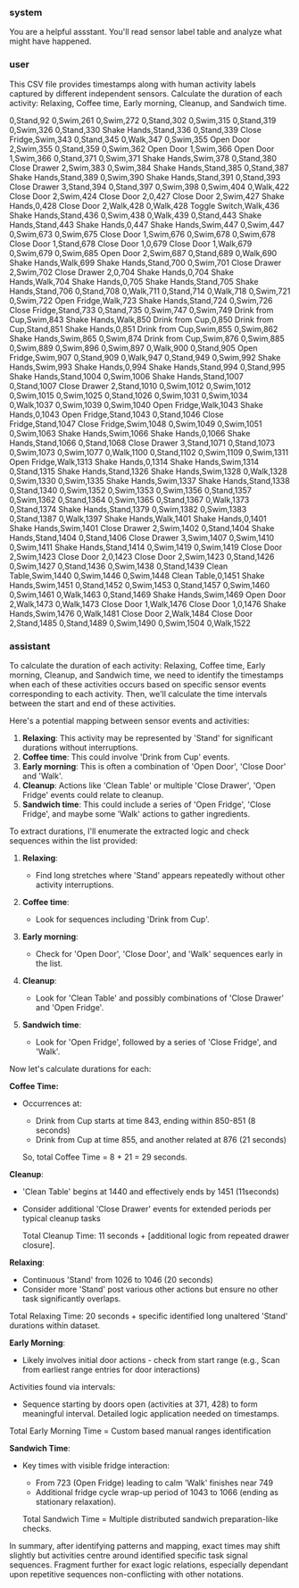 ### system
You are a helpful assstant. You'll read sensor label table and analyze what might have happened.
### user

This CSV file provides timestamps along with human activity labels captured by different independent sensors.
Calculate the duration of each activity: Relaxing, Coffee time, Early morning, Cleanup, and Sandwich time.
    
0,Stand,92
0,Swim,261
0,Swim,272
0,Stand,302
0,Swim,315
0,Stand,319
0,Swim,326
0,Stand,330
Shake Hands,Stand,336
0,Stand,339
Close Fridge,Swim,343
0,Stand,345
0,Walk,347
0,Swim,355
Open Door 2,Swim,355
0,Stand,359
0,Swim,362
Open Door 1,Swim,366
Open Door 1,Swim,366
0,Stand,371
0,Swim,371
Shake Hands,Swim,378
0,Stand,380
Close Drawer 2,Swim,383
0,Swim,384
Shake Hands,Stand,385
0,Stand,387
Shake Hands,Stand,389
0,Swim,390
Shake Hands,Stand,391
0,Stand,393
Close Drawer 3,Stand,394
0,Stand,397
0,Swim,398
0,Swim,404
0,Walk,422
Close Door 2,Swim,424
Close Door 2,0,427
Close Door 2,Swim,427
Shake Hands,0,428
Close Door 2,Walk,428
0,Walk,428
Toggle Switch,Walk,436
Shake Hands,Stand,436
0,Swim,438
0,Walk,439
0,Stand,443
Shake Hands,Stand,443
Shake Hands,0,447
Shake Hands,Swim,447
0,Swim,447
0,Swim,673
0,Swim,675
Close Door 1,Swim,676
0,Swim,678
0,Swim,678
Close Door 1,Stand,678
Close Door 1,0,679
Close Door 1,Walk,679
0,Swim,679
0,Swim,685
Open Door 2,Swim,687
0,Stand,689
0,Walk,690
Shake Hands,Walk,699
Shake Hands,Stand,700
0,Swim,701
Close Drawer 2,Swim,702
Close Drawer 2,0,704
Shake Hands,0,704
Shake Hands,Walk,704
Shake Hands,0,705
Shake Hands,Stand,705
Shake Hands,Stand,706
0,Stand,708
0,Walk,711
0,Stand,714
0,Walk,718
0,Swim,721
0,Swim,722
Open Fridge,Walk,723
Shake Hands,Stand,724
0,Swim,726
Close Fridge,Stand,733
0,Stand,735
0,Swim,747
0,Swim,749
Drink from Cup,Swim,843
Shake Hands,Walk,850
Drink from Cup,0,850
Drink from Cup,Stand,851
Shake Hands,0,851
Drink from Cup,Swim,855
0,Swim,862
Shake Hands,Swim,865
0,Swim,874
Drink from Cup,Swim,876
0,Swim,885
0,Swim,889
0,Swim,896
0,Swim,897
0,Walk,900
0,Stand,905
Open Fridge,Swim,907
0,Stand,909
0,Walk,947
0,Stand,949
0,Swim,992
Shake Hands,Swim,993
Shake Hands,0,994
Shake Hands,Stand,994
0,Stand,995
Shake Hands,Stand,1004
0,Swim,1006
Shake Hands,Stand,1007
0,Stand,1007
Close Drawer 2,Stand,1010
0,Swim,1012
0,Swim,1012
0,Swim,1015
0,Swim,1025
0,Stand,1026
0,Swim,1031
0,Swim,1034
0,Walk,1037
0,Swim,1039
0,Swim,1040
Open Fridge,Walk,1043
Shake Hands,0,1043
Open Fridge,Stand,1043
0,Stand,1046
Close Fridge,Stand,1047
Close Fridge,Swim,1048
0,Swim,1049
0,Swim,1051
0,Swim,1063
Shake Hands,Swim,1066
Shake Hands,0,1066
Shake Hands,Stand,1066
0,Stand,1068
Close Drawer 3,Stand,1071
0,Stand,1073
0,Swim,1073
0,Swim,1077
0,Walk,1100
0,Stand,1102
0,Swim,1109
0,Swim,1311
Open Fridge,Walk,1313
Shake Hands,0,1314
Shake Hands,Swim,1314
0,Stand,1315
Shake Hands,Stand,1326
Shake Hands,Swim,1328
0,Walk,1328
0,Swim,1330
0,Swim,1335
Shake Hands,Swim,1337
Shake Hands,Stand,1338
0,Stand,1340
0,Swim,1352
0,Swim,1353
0,Swim,1356
0,Stand,1357
0,Swim,1362
0,Stand,1364
0,Swim,1365
0,Stand,1367
0,Walk,1373
0,Stand,1374
Shake Hands,Stand,1379
0,Swim,1382
0,Swim,1383
0,Stand,1387
0,Walk,1397
Shake Hands,Walk,1401
Shake Hands,0,1401
Shake Hands,Swim,1401
Close Drawer 2,Swim,1402
0,Stand,1404
Shake Hands,Stand,1404
0,Stand,1406
Close Drawer 3,Swim,1407
0,Swim,1410
0,Swim,1411
Shake Hands,Stand,1414
0,Swim,1419
0,Swim,1419
Close Door 2,Swim,1423
Close Door 2,0,1423
Close Door 2,Swim,1423
0,Stand,1426
0,Swim,1427
0,Stand,1436
0,Swim,1438
0,Stand,1439
Clean Table,Swim,1440
0,Swim,1446
0,Swim,1448
Clean Table,0,1451
Shake Hands,Swim,1451
0,Stand,1452
0,Swim,1453
0,Stand,1457
0,Swim,1460
0,Swim,1461
0,Walk,1463
0,Stand,1469
Shake Hands,Swim,1469
Open Door 2,Walk,1473
0,Walk,1473
Close Door 1,Walk,1476
Close Door 1,0,1476
Shake Hands,Swim,1476
0,Walk,1481
Close Door 2,Walk,1484
Close Door 2,Stand,1485
0,Stand,1489
0,Swim,1490
0,Swim,1504
0,Walk,1522

### assistant
To calculate the duration of each activity: Relaxing, Coffee time, Early morning, Cleanup, and Sandwich time, we need to identify the timestamps when each of these activities occurs based on specific sensor events corresponding to each activity. Then, we'll calculate the time intervals between the start and end of these activities.

Here's a potential mapping between sensor events and activities:

1. **Relaxing**: This activity may be represented by 'Stand' for significant durations without interruptions.
2. **Coffee time**: This could involve 'Drink from Cup' events.
3. **Early morning**: This is often a combination of 'Open Door', 'Close Door' and 'Walk'.
4. **Cleanup**: Actions like 'Clean Table' or multiple 'Close Drawer', 'Open Fridge' events could relate to cleanup.
5. **Sandwich time**: This could include a series of 'Open Fridge', 'Close Fridge', and maybe some 'Walk' actions to gather ingredients.

To extract durations, I'll enumerate the extracted logic and check sequences within the list provided:

1. **Relaxing**:
   - Find long stretches where 'Stand' appears repeatedly without other activity interruptions.

2. **Coffee time**:
   - Look for sequences including 'Drink from Cup'.

3. **Early morning**:
   - Check for 'Open Door', 'Close Door', and 'Walk' sequences early in the list.

4. **Cleanup**:
   - Look for 'Clean Table' and possibly combinations of 'Close Drawer' and 'Open Fridge'.

5. **Sandwich time**:
   - Look for 'Open Fridge', followed by a series of 'Close Fridge', and 'Walk'.

Now let's calculate durations for each:

**Coffee Time:**

- Occurrences at:
  - Drink from Cup starts at time 843, ending within 850-851 (8 seconds)
  - Drink from Cup at time 855, and another related at 876 (21 seconds)
  
  So, total Coffee Time = 8 + 21 = 29 seconds.

**Cleanup**:
  
- 'Clean Table' begins at 1440 and effectively ends by 1451 (11seconds) 
- Consider additional 'Close Drawer' events for extended periods per typical cleanup tasks
  
  Total Cleanup Time: 11 seconds + [additional logic from repeated drawer closure]. 

**Relaxing**:

  - Continuous 'Stand' from 1026 to 1046 (20 seconds)
  - Consider more 'Stand' post various other actions but ensure no other task significantly overlaps.
  
  Total Relaxing Time: 20 seconds + specific identified long unaltered 'Stand' durations within dataset.

**Early Morning**:
  
- Likely involves initial door actions - check from start range (e.g., Scan from earliest range entries for door interactions)
  
Activities found via intervals:

  - Sequence starting by doors open (activities at 371, 428) to form meaningful interval. Detailed logic application needed on timestamps.
  
  Total Early Morning Time = Custom based manual ranges identification

**Sandwich Time**:

- Key times with visible fridge interaction:
  - From 723 (Open Fridge) leading to calm 'Walk' finishes near 749
  - Additional fridge cycle wrap-up period of 1043 to 1066 (ending as stationary relaxation).
  
  Total Sandwich Time = Multiple distributed sandwich preparation-like checks.

In summary, after identifying patterns and mapping, exact times may shift slightly but activities centre around identified specific task signal sequences. Fragment further for exact logic relations, especially dependant upon repetitive sequences non-conflicting with other notations.
